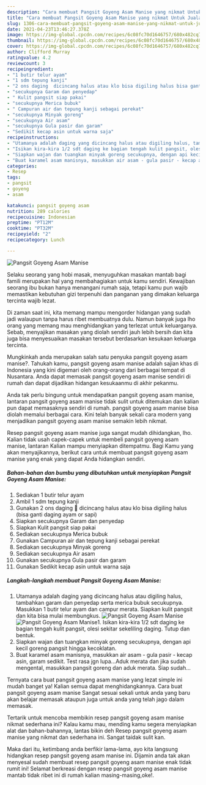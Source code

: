 ```yaml
---
description: "Cara membuat Pangsit Goyeng Asam Manise yang nikmat Untuk Jualan"
title: "Cara membuat Pangsit Goyeng Asam Manise yang nikmat Untuk Jualan"
slug: 1306-cara-membuat-pangsit-goyeng-asam-manise-yang-nikmat-untuk-jualan
date: 2021-04-23T13:46:27.378Z
image: https://img-global.cpcdn.com/recipes/6c08fc70d1646757/680x482cq70/pangsit-goyeng-asam-manise-foto-resep-utama.jpg
thumbnail: https://img-global.cpcdn.com/recipes/6c08fc70d1646757/680x482cq70/pangsit-goyeng-asam-manise-foto-resep-utama.jpg
cover: https://img-global.cpcdn.com/recipes/6c08fc70d1646757/680x482cq70/pangsit-goyeng-asam-manise-foto-resep-utama.jpg
author: Clifford Murray
ratingvalue: 4.2
reviewcount: 3
recipeingredient:
- "1 butir telur ayam"
- "1 sdm tepung kanji"
- "2 ons daging  dicincang halus atau klo bisa digiling halus bisa ganti daging ayam or sapi"
- "secukupnya Garam dan penyedap"
- " Kulit pangsit siap pakai"
- "secukupnya Merica bubuk"
- " Campuran air dan tepung kanji sebagai perekat"
- "secukupnya Minyak goreng"
- "secukupnya Air asam"
- "secukupnya Gula pasir dan garam"
- "Sedikit kecap asin untuk warna saja"
recipeinstructions:
- "Utamanya adalah daging yang dicincang halus atau digiling halus, tambahkan garam dan penyedap serta merica bubuk secukupnya. Masukkan 1 butir telur ayam dan campur merata. Siapkan kulit pangsit dan kita bisa mulai membungkus."
- "Isikan kira-kira 1/2 sdt daging ke bagian tengah kulit pangsit, olesi sekitar sekeliling daging. Tutup dan bentuk."
- "Siapkan wajan dan tuangkan minyak goreng secukupnya, dengan api kecil goreng pangsit hingga kecoklatan."
- "Buat karamel asam manisnya, masukkan air asam - gula pasir - kecap asin, garam sedikit. Test rasa jgn lupa...Aduk merata dan jika sudah mengental, masukkan pangsit goreng dan aduk merata. Siap sudah..."
categories:
- Resep
tags:
- pangsit
- goyeng
- asam

katakunci: pangsit goyeng asam 
nutrition: 289 calories
recipecuisine: Indonesian
preptime: "PT12M"
cooktime: "PT32M"
recipeyield: "2"
recipecategory: Lunch

---
```



![Pangsit Goyeng Asam Manise](https://img-global.cpcdn.com/recipes/6c08fc70d1646757/680x482cq70/pangsit-goyeng-asam-manise-foto-resep-utama.jpg)

Selaku seorang yang hobi masak, menyuguhkan masakan mantab bagi famili merupakan hal yang membahagiakan untuk kamu sendiri. Kewajiban seorang ibu bukan hanya menangani rumah saja, tetapi kamu pun wajib memastikan kebutuhan gizi terpenuhi dan panganan yang dimakan keluarga tercinta wajib lezat.

Di zaman  saat ini, kita memang mampu mengorder hidangan yang sudah jadi walaupun tanpa harus ribet membuatnya dulu. Namun banyak juga lho orang yang memang mau menghidangkan yang terlezat untuk keluarganya. Sebab, menyajikan masakan yang diolah sendiri jauh lebih bersih dan kita juga bisa menyesuaikan masakan tersebut berdasarkan kesukaan keluarga tercinta. 



Mungkinkah anda merupakan salah satu penyuka pangsit goyeng asam manise?. Tahukah kamu, pangsit goyeng asam manise adalah sajian khas di Indonesia yang kini digemari oleh orang-orang dari berbagai tempat di Nusantara. Anda dapat memasak pangsit goyeng asam manise sendiri di rumah dan dapat dijadikan hidangan kesukaanmu di akhir pekanmu.

Anda tak perlu bingung untuk mendapatkan pangsit goyeng asam manise, lantaran pangsit goyeng asam manise tidak sulit untuk ditemukan dan kalian pun dapat memasaknya sendiri di rumah. pangsit goyeng asam manise bisa diolah memalui berbagai cara. Kini telah banyak sekali cara modern yang menjadikan pangsit goyeng asam manise semakin lebih nikmat.

Resep pangsit goyeng asam manise juga sangat mudah dihidangkan, lho. Kalian tidak usah capek-capek untuk membeli pangsit goyeng asam manise, lantaran Kalian mampu menyiapkan ditempatmu. Bagi Kamu yang akan menyajikannya, berikut cara untuk membuat pangsit goyeng asam manise yang enak yang dapat Anda hidangkan sendiri.

<!--inarticleads1-->

##### Bahan-bahan dan bumbu yang dibutuhkan untuk menyiapkan Pangsit Goyeng Asam Manise:

1. Sediakan 1 butir telur ayam
1. Ambil 1 sdm tepung kanji
1. Gunakan 2 ons daging 🐷 dicincang halus atau klo bisa digiling halus (bisa ganti daging ayam or sapi)
1. Siapkan secukupnya Garam dan penyedap
1. Siapkan  Kulit pangsit siap pakai
1. Sediakan secukupnya Merica bubuk
1. Gunakan  Campuran air dan tepung kanji sebagai perekat
1. Sediakan secukupnya Minyak goreng
1. Sediakan secukupnya Air asam
1. Gunakan secukupnya Gula pasir dan garam
1. Gunakan Sedikit kecap asin untuk warna saja




<!--inarticleads2-->

##### Langkah-langkah membuat Pangsit Goyeng Asam Manise:

1. Utamanya adalah daging yang dicincang halus atau digiling halus, tambahkan garam dan penyedap serta merica bubuk secukupnya. Masukkan 1 butir telur ayam dan campur merata. Siapkan kulit pangsit dan kita bisa mulai membungkus.
<img src="https://img-global.cpcdn.com/steps/621fcca8e6a36cf5/160x128cq70/pangsit-goyeng-asam-manise-langkah-memasak-1-foto.jpg" alt="Pangsit Goyeng Asam Manise"><img src="https://img-global.cpcdn.com/steps/e5b09d11a5ee83f5/160x128cq70/pangsit-goyeng-asam-manise-langkah-memasak-1-foto.jpg" alt="Pangsit Goyeng Asam Manise">1. Isikan kira-kira 1/2 sdt daging ke bagian tengah kulit pangsit, olesi sekitar sekeliling daging. Tutup dan bentuk.
1. Siapkan wajan dan tuangkan minyak goreng secukupnya, dengan api kecil goreng pangsit hingga kecoklatan.
1. Buat karamel asam manisnya, masukkan air asam - gula pasir - kecap asin, garam sedikit. Test rasa jgn lupa...Aduk merata dan jika sudah mengental, masukkan pangsit goreng dan aduk merata. Siap sudah...




Ternyata cara buat pangsit goyeng asam manise yang lezat simple ini mudah banget ya! Kalian semua dapat menghidangkannya. Cara buat pangsit goyeng asam manise Sangat sesuai sekali untuk anda yang baru akan belajar memasak ataupun juga untuk anda yang telah jago dalam memasak.

Tertarik untuk mencoba membikin resep pangsit goyeng asam manise nikmat sederhana ini? Kalau kamu mau, mending kamu segera menyiapkan alat dan bahan-bahannya, lantas bikin deh Resep pangsit goyeng asam manise yang nikmat dan sederhana ini. Sangat taidak sulit kan. 

Maka dari itu, ketimbang anda berfikir lama-lama, ayo kita langsung hidangkan resep pangsit goyeng asam manise ini. Dijamin anda tak akan menyesal sudah membuat resep pangsit goyeng asam manise enak tidak rumit ini! Selamat berkreasi dengan resep pangsit goyeng asam manise mantab tidak ribet ini di rumah kalian masing-masing,oke!.

